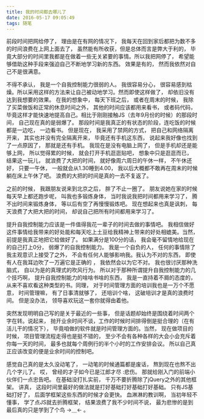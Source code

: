 ```yaml
---
title: 我的时间都去哪儿了
date: 2016-05-17 09:05:49
tags: 随笔
---
```

  
前段时间把网给停了， 理由是在有网的情况下， 我每天在回到家后都把为数不多的时间浪费在上网上面去了， 虽然能有所收获，但是总体而言是弊大于利的， 毕竟大部分的时间里我都是在做着一些无关紧要的事情。所以我把网停了， 希望能够借助这种手段来强迫自己不断地学习新的东西。 效果是有的， 然而我依然对自己不是很满意。

<!-- more -->

不得不承认， 我是一个自我控制能力很弱的人。 我很容易分心， 很容易感到枯燥。所以采用这样的方法来让自己被动地学习。然而即使这样做了， 却依旧没有达到我想要的效果。 在我的想象中， 每天下班之后， 或者在周末的时候， 我除了买菜做饭和正常的休息时间之外， 其他的时间应该都用来看书， 或者码代码， 毕竟这样才能快速地提高自己。相比于刚刚接触JS（去年9月份的时候）的那段时间， 自己现在真的是弱爆了。 那段时间是我真正的有状态的阶段，连吃饭的时候都是一边吃， 一边看书。 但是现在， 我采用了禁网的方式， 把自己和网络隔离开来， 其实也并没有完全隔离开来， 毕竟还有手机这东西， 说起来我好像也找到了一点原因了， 那就是还有手机。 我现在是没有电脑上网了， 但是手机却还是能够上网， 所以觉得累的时候， 就会打开手机逛逛贴吧， 想象中只是逛逛而已， 结果这一玩儿， 就浪费了大把的时间， 就好像周六周日的午休一样， 不午休还好， 只要一午休， 一般就会从1.30睡到4.00， 我以后大概都不敢再在周末的时候躺在床上午休了吧。 浪费的大把的时间是真的一去不复返了。 

之前的时候， 我跟朋友说来到北京之后， 胖了不止一圈了。 朋友说她在家的时候每天早上都还跑步呢， 叫我也多锻炼身体， 当时我说我把时间都用来学习了， 腾不出时间来锻炼身体， 等以后有空了再慢慢锻炼吧。 现在想起来也真是讽刺， 每天浪费了大把大把的时间， 却说自己把所有时间都用来学习了。

提升自我控制能力应该是一件值得我花一辈子的时间去做的事情吧。 我相信做好这件事情给我带来的好处能和每天吃上土豆给我精神上带来的好处相媲美。当然，前提是我真正地把它给做好了。 如果满分是100分的话， 我会毫不留情地给现在的自己打上0分， 弱爆了的自我控制能力。 我是一个自负的人， 任何的事情除了我主观意识上接受了之外， 不会有任何人能够影响我。我认为不对的东西， 即使有人在我耳边吹了一万遍它是正确的 ， 我依然会以为它不对。 我也很讨厌那种洗脑式， 自以为是的真理式的吹风行为。 所以对于那种所谓提升自我控制能力的几个技巧啊， 提升自我控制能力的啥啥书啥的东西， 我是一直持着不屑的态度的， 从来不喜欢看这种类型的书。同理， 对于时间管理方面的培训我也是一万个不愿意， 时间管理嘛， 有了日事清就够了， 还培训个啥， 这破培训才是真的浪费时间。 但是没办法， 领导喜欢玩这一套你就得由着他。  

突然发现明明自己写的是关于最近的一些事， 但是话题却始终是围绕着时间两个字在转。说起来， 抛开业余时间不谈，工作的时候时间排得倒是挺合理的（在有活儿干的情况下）， 毕竟咱做的软件就是时间管理方面的。当然， 现在做项目的时候， 项目管理流程走得也是挺不错的， 至少不会有各种各样的大会小会充斥着你每一天的时间， 最多也就每个周例行的半个小时的工作安排会议。 所以自己真正应该改变的便是业余时间的控制吧。  

感觉自己真的是太久没动笔了， 一动笔的时候通篇都是废话， 熬到现在也熬不出几个字儿了。 哎， 曾经的才子如今已是江郎才尽 
:悲伤。 那就给刚入门的前端小伙伴们一点忠告吧。 在基础没打扎实前， 千万不要折腾除了jQuery之外的其他框架。 讲真， 这段时间里最好的做法就是打好基础打好基础打好基础。 只有JS基础打好了， 后面学框架这些东西的时候才会更快。 血淋淋的教训啊， 当初年轻不懂事， 学了点JS就去折腾框架， 结果浪费了我不少时间不说， 最为悲惨的是到最后真的只是学到了个鸟 →＿← 。 

